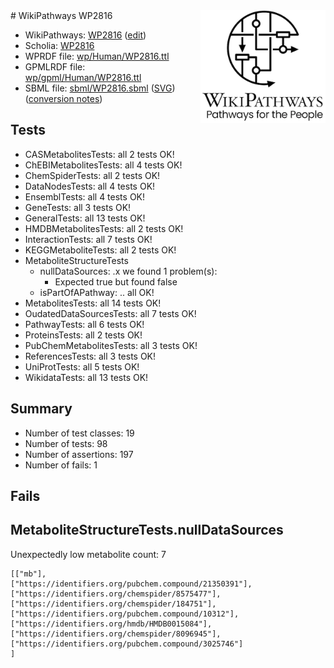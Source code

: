 <img style="float: right; width: 200px" src="../logo.png" />
# WikiPathways WP2816

* WikiPathways: [WP2816](https://new.wikipathways.org/instance/WP2816) ([edit](https://identifiers.org/wikipathways:WP2816))
* Scholia: [WP2816](https://scholia.toolforge.org/wikipathways/WP2816)
* WPRDF file: [wp/Human/WP2816.ttl](../wp/Human/WP2816.ttl)
* GPMLRDF file: [wp/gpml/Human/WP2816.ttl](../wp/gpml/Human/WP2816.ttl)
* SBML file: [sbml/WP2816.sbml](../sbml/WP2816.sbml) ([SVG](../sbml/WP2816.svg)) ([conversion notes](../sbml/WP2816.txt))

## Tests
* CASMetabolitesTests: all 2 tests OK!
* ChEBIMetabolitesTests: all 4 tests OK!
* ChemSpiderTests: all 2 tests OK!
* DataNodesTests: all 4 tests OK!
* EnsemblTests: all 4 tests OK!
* GeneTests: all 3 tests OK!
* GeneralTests: all 13 tests OK!
* HMDBMetabolitesTests: all 2 tests OK!
* InteractionTests: all 7 tests OK!
* KEGGMetaboliteTests: all 2 tests OK!
* MetaboliteStructureTests
    * nullDataSources: .x we found 1 problem(s):
        * Expected true but found false
    * isPartOfAPathway: .. all OK!
* MetabolitesTests: all 14 tests OK!
* OudatedDataSourcesTests: all 7 tests OK!
* PathwayTests: all 6 tests OK!
* ProteinsTests: all 2 tests OK!
* PubChemMetabolitesTests: all 3 tests OK!
* ReferencesTests: all 3 tests OK!
* UniProtTests: all 5 tests OK!
* WikidataTests: all 13 tests OK!


## Summary

* Number of test classes: 19
* Number of tests: 98
* Number of assertions: 197
* Number of fails: 1

## Fails

<a name="d325af8d" />

## MetaboliteStructureTests.nullDataSources

Unexpectedly low metabolite count: 7
```
[["mb"],
["https://identifiers.org/pubchem.compound/21350391"],
["https://identifiers.org/chemspider/8575477"],
["https://identifiers.org/chemspider/184751"],
["https://identifiers.org/pubchem.compound/10312"],
["https://identifiers.org/hmdb/HMDB0015084"],
["https://identifiers.org/chemspider/8096945"],
["https://identifiers.org/pubchem.compound/3025746"]
]
```

